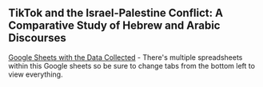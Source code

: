 ## TikTok and the Israel-Palestine Conflict: A Comparative Study of Hebrew and Arabic Discourses

[Google Sheets with the Data Collected](https://docs.google.com/spreadsheets/d/1iukRYbvhDetDKPg93Bqh7CWdQcWieiyy8i8HoyQBQZg/edit?usp=sharing) -  There's multiple spreadsheets within this Google sheets so be sure to change tabs from the bottom left to view everything.